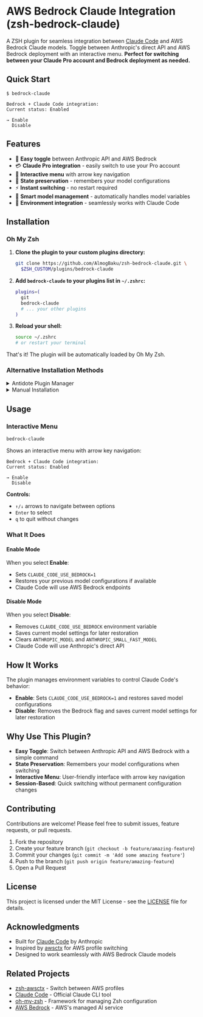 # AWS Bedrock Claude Integration (zsh-bedrock-claude)

A ZSH plugin for seamless integration between [Claude Code](https://docs.anthropic.com/en/docs/claude-code) and AWS Bedrock Claude models. Toggle between Anthropic's direct API and AWS Bedrock deployment with an interactive menu. **Perfect for switching between your Claude Pro account and Bedrock deployment as needed.**

## Quick Start

```console
$ bedrock-claude

Bedrock + Claude Code integration:
Current status: Enabled

→ Enable
  Disable
```

## Features

- 🔄 **Easy toggle** between Anthropic API and AWS Bedrock
- 💳 **Claude Pro integration** - easily switch to use your Pro account
- 🎯 **Interactive menu** with arrow key navigation
- 💾 **State preservation** - remembers your model configurations
- ⚡ **Instant switching** - no restart required
- 🧠 **Smart model management** - automatically handles model variables
- 🔧 **Environment integration** - seamlessly works with Claude Code

## Installation

### Oh My Zsh

1. **Clone the plugin to your custom plugins directory:**
   ```bash
   git clone https://github.com/AlmogBaku/zsh-bedrock-claude.git \
     $ZSH_CUSTOM/plugins/bedrock-claude
   ```

2. **Add `bedrock-claude` to your plugins list in `~/.zshrc`:**
   ```bash
   plugins=(
     git
     bedrock-claude
     # ... your other plugins
   )
   ```

3. **Reload your shell:**
   ```bash
   source ~/.zshrc
   # or restart your terminal
   ```

That's it! The plugin will be automatically loaded by Oh My Zsh.

### Alternative Installation Methods

<details>
<summary>Antidote Plugin Manager</summary>

1. **Add to your `.zsh_plugins.txt`:**
   ```
   AlmogBaku/zsh-bedrock-claude
   ```

   Or **bundle directly in your `.zshrc`:**
   ```bash
   antidote bundle AlmogBaku/zsh-bedrock-claude
   ```

2. **Reload your shell:**
   ```bash
   source ~/.zshrc
   ```

</details>

<details>
<summary>Manual Installation</summary>

1. **Download the script:**
   ```bash
   curl -o ~/.zsh/bedrock-claude.zsh \
     https://raw.githubusercontent.com/AlmogBaku/zsh-bedrock-claude/main/bedrock-claude.plugin.zsh
   ```

2. **Source in your `.zshrc`:**
   ```bash
   source ~/.zsh/bedrock-claude.zsh
   ```

</details>

## Usage

### Interactive Menu

```bash
bedrock-claude
```

Shows an interactive menu with arrow key navigation:
```
Bedrock + Claude Code integration:
Current status: Enabled

→ Enable
  Disable
```

**Controls:**
- `↑/↓` arrows to navigate between options
- `Enter` to select
- `q` to quit without changes

### What It Does

#### Enable Mode
When you select **Enable**:
- Sets `CLAUDE_CODE_USE_BEDROCK=1`
- Restores your previous model configurations if available
- Claude Code will use AWS Bedrock endpoints

#### Disable Mode  
When you select **Disable**:
- Removes `CLAUDE_CODE_USE_BEDROCK` environment variable
- Saves current model settings for later restoration
- Clears `ANTHROPIC_MODEL` and `ANTHROPIC_SMALL_FAST_MODEL`
- Claude Code will use Anthropic's direct API


## How It Works

The plugin manages environment variables to control Claude Code's behavior:
- **Enable**: Sets `CLAUDE_CODE_USE_BEDROCK=1` and restores saved model configurations
- **Disable**: Removes the Bedrock flag and saves current model settings for later restoration


## Why Use This Plugin?

- **Easy Toggle**: Switch between Anthropic API and AWS Bedrock with a simple command
- **State Preservation**: Remembers your model configurations when switching
- **Interactive Menu**: User-friendly interface with arrow key navigation
- **Session-Based**: Quick switching without permanent configuration changes

## Contributing

Contributions are welcome! Please feel free to submit issues, feature requests, or pull requests.

1. Fork the repository
2. Create your feature branch (`git checkout -b feature/amazing-feature`)
3. Commit your changes (`git commit -m 'Add some amazing feature'`)
4. Push to the branch (`git push origin feature/amazing-feature`)
5. Open a Pull Request

## License

This project is licensed under the MIT License - see the [LICENSE](LICENSE) file for details.

## Acknowledgments

- Built for [Claude Code](https://docs.anthropic.com/en/docs/claude-code) by Anthropic
- Inspired by [awsctx](https://github.com/AlmogBaku/zsh-awsctx) for AWS profile switching
- Designed to work seamlessly with AWS Bedrock Claude models

## Related Projects

- [zsh-awsctx](https://github.com/AlmogBaku/zsh-awsctx) - Switch between AWS profiles
- [Claude Code](https://docs.anthropic.com/en/docs/claude-code) - Official Claude CLI tool
- [oh-my-zsh](https://github.com/ohmyzsh/ohmyzsh) - Framework for managing Zsh configuration
- [AWS Bedrock](https://aws.amazon.com/bedrock/) - AWS's managed AI service